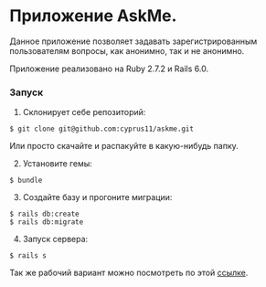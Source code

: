# Приложение AskMe.

Данное приложение позволяет задавать зарегистрированным пользователям вопросы, как анонимно, так и не анонимно.

Приложение реализовано на Ruby 2.7.2 и Rails 6.0.

### Запуск

1. Склонирует себе репозиторий:

```
$ git clone git@github.com:cyprus11/askme.git
```

Или просто скачайте и распакуйте в какую-нибудь папку.

2. Установите гемы:

```
$ bundle
```

3. Создайте базу и прогоните миграции:

```
$ rails db:create
$ rails db:migrate
```

4. Запуск сервера:

```
$ rails s
```

Так же рабочий вариант можно посмотреть по этой [ссылке](https://protected-woodland-41348.herokuapp.com/).
